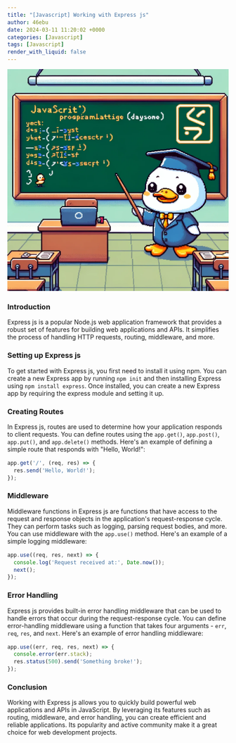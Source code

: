 ```yaml
---
title: "[Javascript] Working with Express js"
author: 46ebu
date: 2024-03-11 11:20:02 +0000
categories: [Javascript]
tags: [Javascript]
render_with_liquid: false
---
```


![Intro](/assets/img/post/javascript.png)
### Introduction 
Express js is a popular Node.js web application framework that provides a robust set of features for building web applications and APIs. It simplifies the process of handling HTTP requests, routing, middleware, and more.

### Setting up Express js
To get started with Express js, you first need to install it using npm. You can create a new Express app by running `npm init` and then installing Express using `npm install express`. Once installed, you can create a new Express app by requiring the express module and setting it up.

### Creating Routes
In Express js, routes are used to determine how your application responds to client requests. You can define routes using the `app.get()`, `app.post()`, `app.put()`, and `app.delete()` methods. Here's an example of defining a simple route that responds with "Hello, World!":

```javascript
app.get('/', (req, res) => {
  res.send('Hello, World!');
});
```

### Middleware
Middleware functions in Express js are functions that have access to the request and response objects in the application's request-response cycle. They can perform tasks such as logging, parsing request bodies, and more. You can use middleware with the `app.use()` method. Here's an example of a simple logging middleware:

```javascript
app.use((req, res, next) => {
  console.log('Request received at:', Date.now());
  next();
});
```

### Error Handling
Express js provides built-in error handling middleware that can be used to handle errors that occur during the request-response cycle. You can define error-handling middleware using a function that takes four arguments - `err`, `req`, `res`, and `next`. Here's an example of error handling middleware:

```javascript
app.use((err, req, res, next) => {
  console.error(err.stack);
  res.status(500).send('Something broke!');
});
```

### Conclusion
Working with Express js allows you to quickly build powerful web applications and APIs in JavaScript. By leveraging its features such as routing, middleware, and error handling, you can create efficient and reliable applications. Its popularity and active community make it a great choice for web development projects.